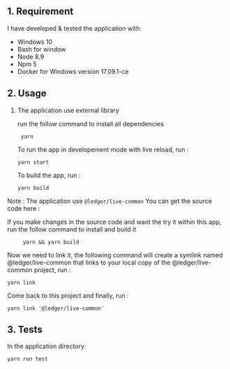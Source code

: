 ## 1. Requirement

I have developed & tested the application with:

-   Windows 10
-   Bash for window
-   Node 8.9
-   Npm 5
-   Docker for Windows version 17.09.1-ce

## 2. Usage

1.  The application use external library

    run the follow command to install all dependencies

         yarn

    To run the app in developement mode with live reload, run :

        yarn start

    To build the app, run :

        yarn build

Note : The application use `@ledger/live-common` You can get the source code here :

If you make changes in the source code and want the try it within this app,
run the follow command to install and build it

         yarn && yarn build

Now we need to link it, the following command will create a symlink named
@ledger/live-common that links to your local copy of the @ledger/live-common project, run :

    yarn link

Come back to this project and finally, run :

    yarn link '@ledger/live-common'

## 3. Tests

In the application directory:

    yarn run test
